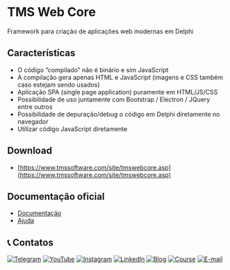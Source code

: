 # TMS Web Core

Framework para criação de aplicações web modernas em Delphi

## Características

- O código “compilado” não é binário e sim JavaScript
- A compilação gera apenas HTML e JavaScript (imagens e CSS também caso estejam sendo usados)
- Aplicação SPA (single page application) puramente em HTML/JS/CSS
- Possibilidade de uso juntamente com Bootstrap / Electron / JQuery entre outros
- Possibilidade de depuração/debug o código em Delphi diretamente no navegador
- Utilizar código JavaScript diretamente

## Download

- [https://www.tmssoftware.com/site/tmswebcore.asp](https://www.tmssoftware.com/site/tmswebcore.asp)

## Documentação oficial
- [Documentação](https://download.tmssoftware.com/doc/tmswebcore/)
- [Ajuda](https://www.tmssoftware.com/site/tmswebcore.asp#product-help)


## 📞 Contatos

[![Telegram](https://img.shields.io/badge/Telegram-Join-blue?logo=telegram)](https://t.me/Code4Delphi)
[![YouTube](https://img.shields.io/badge/YouTube-Join-red?logo=youtube&logoColor=red)](https://www.youtube.com/@code4delphi)
[![Instagram](https://img.shields.io/badge/Intagram-Follow-red?logo=instagram&logoColor=pink)](https://www.instagram.com/code4delphi/)
[![LinkedIn](https://img.shields.io/badge/LinkedIn-Connect-blue)](https://www.linkedin.com/in/cesar-cardoso-dev)
[![Blog](https://img.shields.io/badge/Blog-Code4Delphi-F00?logo=delphi)](https://code4delphi.com.br/blog/)
[![Course](https://img.shields.io/badge/Course-Delphi-F00?logo=delphi)](https://go.hotmart.com/U81331747Y?dp=1)
[![E-mail](https://img.shields.io/badge/E--mail-Send-yellowgreen?logo=maildotru&logoColor=yellowgreen)](mailto:contato@code4delphi.com.br)

